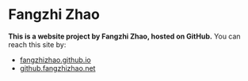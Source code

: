 # Fangzhi Zhao
**This is a website project by Fangzhi Zhao, hosted on GitHub.**
You can reach this site by:
* [fangzhizhao.github.io](http://fangzhizhao.github.io)
* [github.fangzhizhao.net](http://github.fangzhizhao.net)